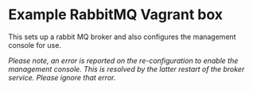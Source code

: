 # Example RabbitMQ Vagrant box

This sets up a rabbit MQ broker and also configures the management console for use.

_Please note, an error is reported on the re-configuration to enable the management console. This is resolved by the latter restart of the broker service. Please ignore that error._

